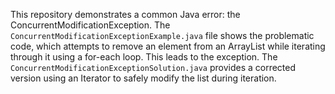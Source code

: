 This repository demonstrates a common Java error: the ConcurrentModificationException.  The `ConcurrentModificationExceptionExample.java` file shows the problematic code, which attempts to remove an element from an ArrayList while iterating through it using a for-each loop. This leads to the exception. The `ConcurrentModificationExceptionSolution.java` provides a corrected version using an Iterator to safely modify the list during iteration.